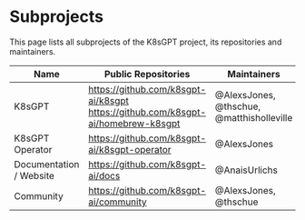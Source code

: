 # Subprojects

This page lists all subprojects of the K8sGPT project, its repositories and maintainers.

| Name                    | Public Repositories                                                                     | Maintainers                               | 
|-------------------------|-----------------------------------------------------------------------------------------|-------------------------------------------|
| K8sGPT                  | https://github.com/k8sgpt-ai/k8sgpt <br /> https://github.com/k8sgpt-ai/homebrew-k8sgpt | @AlexsJones, @thschue, @matthisholleville |
| K8sGPT Operator         | https://github.com/k8sgpt-ai/k8sgpt-operator                                            | @AlexsJones                               |
| Documentation / Website | https://github.com/k8sgpt-ai/docs                                                       | @AnaisUrlichs                             |
| Community               | https://github.com/k8sgpt-ai/community                                                  | @AlexsJones, @thschue                     |